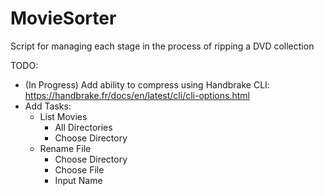 # MovieSorter
 Script for managing each stage in the process of ripping a DVD collection

TODO:
* (In Progress) Add ability to compress using Handbrake CLI: https://handbrake.fr/docs/en/latest/cli/cli-options.html
* Add Tasks:
  * List Movies
    * All Directories
    * Choose Directory
  * Rename File
    * Choose Directory
    * Choose File
    * Input Name
